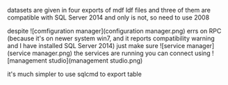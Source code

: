 datasets are given in four exports of mdf ldf files
and three of them are compatible with SQL Server 2014
and only is not, so need to use 2008

despite ![comfiguration manager](configuration manager.png) errs on RPC
(because it's on newer system win7, and it reports compatibility warning and I have installed SQL Server 2014)
just make sure ![service manager](service manager.png) the services are running
you can connect using ![management studio](management studio.png)

it's much simpler to use sqlcmd to export table
